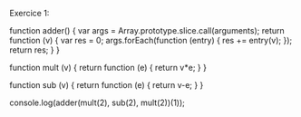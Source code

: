 Exercice 1:

function adder() {
  var args = Array.prototype.slice.call(arguments);
  return function (v) {
    var res = 0;
    args.forEach(function (entry) {
      res += entry(v);
    });
    return res;
  }
} 

function mult (v) {
  return function (e) {
    return v*e;
  }
}

function sub (v) {
  return function (e) {
    return v-e;
  }
}

console.log(adder(mult(2), sub(2), mult(2))(1));
 
